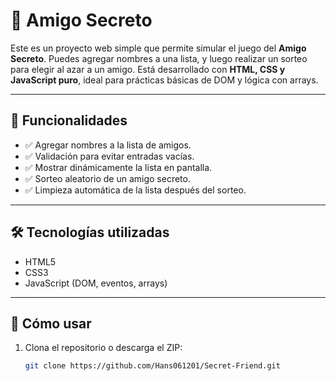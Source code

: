 # 🎁 Amigo Secreto

Este es un proyecto web simple que permite simular el juego del **Amigo Secreto**. Puedes agregar nombres a una lista, y luego realizar un sorteo para elegir al azar a un amigo. Está desarrollado con **HTML, CSS y JavaScript puro**, ideal para prácticas básicas de DOM y lógica con arrays.

---

## 🧩 Funcionalidades

- ✅ Agregar nombres a la lista de amigos.
- ✅ Validación para evitar entradas vacías.
- ✅ Mostrar dinámicamente la lista en pantalla.
- ✅ Sorteo aleatorio de un amigo secreto.
- ✅ Limpieza automática de la lista después del sorteo.
  
---

## 🛠️ Tecnologías utilizadas

- HTML5
- CSS3
- JavaScript (DOM, eventos, arrays)
  
---

## 🚀 Cómo usar

1. Clona el repositorio o descarga el ZIP:
   ```bash
   git clone https://github.com/Hans061201/Secret-Friend.git
